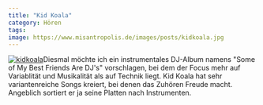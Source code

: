 ```yaml
---
title: "Kid Koala"
category: Hören
tags: 
image: https://www.misantropolis.de/images/posts/kidkoala.jpg
---
```


[![](http://www.misantropolis.de/wp-content/uploads/2008/04/kidkoala.jpg "kidkoala")](http://www.misantropolis.de/wp-content/uploads/2008/04/kidkoala.jpg)Diesmal möchte ich ein instrumentales DJ-Album namens "Some of My Best Friends Are DJ's" vorschlagen, bei dem der Focus mehr auf Variablität und Musikalität als auf Technik liegt. Kid Koala hat sehr variantenreiche Songs kreiert, bei denen das Zuhören Freude macht. Angeblich sortiert er ja seine Platten nach Instrumenten.